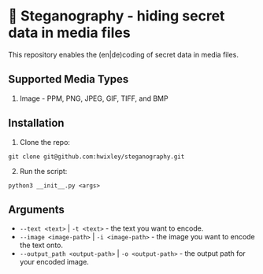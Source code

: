 # 🔏 Steganography - hiding secret data in media files
This repository enables the (en|de)coding of secret data in media files.

## Supported Media Types
1. Image - PPM, PNG, JPEG, GIF, TIFF, and BMP

## Installation
1. Clone the repo:
```
git clone git@github.com:hwixley/steganography.git
```
2. Run the script:
```
python3 __init__.py <args>
```

## Arguments
- `--text <text>` | `-t <text>` - the text you want to encode.
- `--image <image-path>` | `-i <image-path>` - the image you want to encode the text onto.
- `--output_path <output-path>` | `-o <output-path>` - the output path for your encoded image.